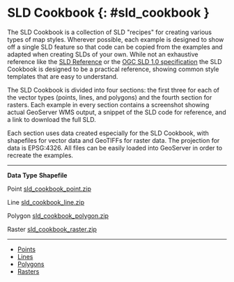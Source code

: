 # SLD Cookbook {: #sld_cookbook }

The SLD Cookbook is a collection of SLD "recipes" for creating various types of map styles. Wherever possible, each example is designed to show off a single SLD feature so that code can be copied from the examples and adapted when creating SLDs of your own. While not an exhaustive reference like the [SLD Reference](../reference/index.md) or the [OGC SLD 1.0 specification](http://www.opengeospatial.org/standards/sld) the SLD Cookbook is designed to be a practical reference, showing common style templates that are easy to understand.

The SLD Cookbook is divided into four sections: the first three for each of the vector types (points, lines, and polygons) and the fourth section for rasters. Each example in every section contains a screenshot showing actual GeoServer WMS output, a snippet of the SLD code for reference, and a link to download the full SLD.

Each section uses data created especially for the SLD Cookbook, with shapefiles for vector data and GeoTIFFs for raster data. The projection for data is EPSG:4326. All files can be easily loaded into GeoServer in order to recreate the examples.

  --------------- ----------------------------------------------------------------
  **Data Type**   **Shapefile**

  Point           [sld_cookbook_point.zip](artifacts/sld_cookbook_point.zip)

  Line            [sld_cookbook_line.zip](artifacts/sld_cookbook_line.zip)

  Polygon         [sld_cookbook_polygon.zip](artifacts/sld_cookbook_polygon.zip)

  Raster          [sld_cookbook_raster.zip](artifacts/sld_cookbook_raster.zip)
  --------------- ----------------------------------------------------------------

-   [Points](points.md)
-   [Lines](lines.md)
-   [Polygons](polygons.md)
-   [Rasters](rasters.md)
